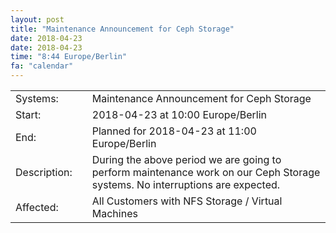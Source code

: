 ```yaml
---
layout: post
title: "Maintenance Announcement for Ceph Storage"
date: 2018-04-23
date: 2018-04-23
time: "8:44 Europe/Berlin"
fa: "calendar"
---
```


|                   |   |                                                                      |
|-------------------|---|----------------------------------------------------------------------|
| Systems:          |   | Maintenance Announcement for Ceph Storage|
| Start:            |   | 2018-04-23 at 10:00 Europe/Berlin |
| End:              |   | Planned for 2018-04-23 at 11:00  Europe/Berlin |
| Description:      |   | During the above period we are going to perform maintenance work on our Ceph Storage systems. No interruptions are expected. |
| Affected:         |   |All Customers with NFS Storage / Virtual Machines |